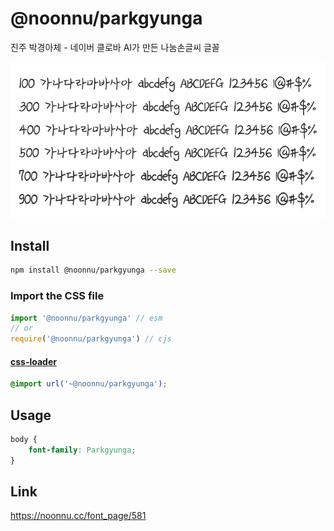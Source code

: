 # @noonnu/parkgyunga

진주 박경아체 - 네이버 클로바 AI가 만든 나눔손글씨 글꼴

![example](./example.png)

## Install

```bash
npm install @noonnu/parkgyunga --save
```

### Import the CSS file

```js
import '@noonnu/parkgyunga' // esm
// or
require('@noonnu/parkgyunga') // cjs
```

#### [css-loader](https://github.com/webpack-contrib/css-loader)

```css
@import url('~@noonnu/parkgyunga');
```

## Usage

```css
body {
    font-family: Parkgyunga;
}
```

## Link

https://noonnu.cc/font_page/581
